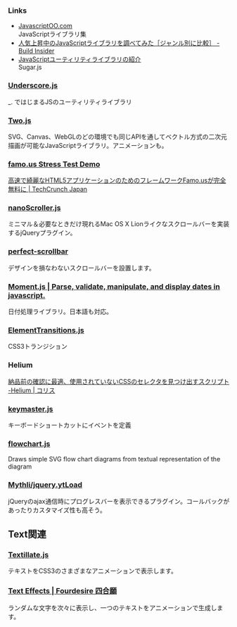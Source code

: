 ### Links
- [JavascriptOO.com](http://www.javascriptoo.com/)  
  JavaScriptライブラリ集
- [人気上昇中のJavaScriptライブラリを調べてみた［ジャンル別に比較］ - Build Insider](http://www.buildinsider.net/web/popularjslib/2014)
- [JavaScriptユーティリティライブラリの紹介](http://www.slideshare.net/yusukehirao/javascript-28744332)  
  Sugar.js

### [Underscore.js](http://underscorejs.org/)
_. ではじまるJSのユーティリティライブラリ

### [Two.js](http://jonobr1.github.io/two.js/)
SVG、Canvas、WebGLのどの環境でも同じAPIを通してベクトル方式の二次元描画が可能なJavaScriptライブラリ。アニメーションも。

### [famo.us Stress Test Demo](http://www.famo.us/)
[高速で綺麗なHTML5アプリケーションのためのフレームワークFamo.usが完全無料に | TechCrunch Japan](http://jp.techcrunch.com/2013/04/03/20130401famo-us-the-framework-for-fast-and-beautiful-html5-apps-will-be-free-thanks-to-huge-hardware-vendor-interest/)

### [nanoScroller.js](http://jamesflorentino.github.io/nanoScrollerJS/)
ミニマル＆必要なときだけ現れるMac OS X Lionライクなスクロールバーを実装するjQueryプラグイン。

### [perfect-scrollbar](http://noraesae.github.io/perfect-scrollbar/)
デザインを損なわないスクロールバーを設置します。

### [Moment.js | Parse, validate, manipulate, and display dates in javascript.](http://momentjs.com/)
日付処理ライブラリ。日本語も対応。

### [ElementTransitions.js](http://dan-silver.github.io/ElementTransitions.js/)
CSS3トランジション

### Helium
[納品前の確認に最適、使用されていないCSSのセレクタを見つけ出すスクリプト -Helium | コリス](http://coliss.com/articles/build-websites/operation/javascript/js-helium-for-discovering-unused-css.html)

### [keymaster.js](https://github.com/madrobby/keymaster)
キーボードショートカットにイベントを定義

### [flowchart.js](http://adrai.github.io/flowchart.js/)
Draws simple SVG flow chart diagrams from textual representation of the diagram

### [Mythli/jquery.ytLoad](https://github.com/Mythli/jquery.ytLoad)
jQueryのajax通信時にプログレスバーを表示できるプラグイン。コールバックがあったりカスタマイズ性も高そう。

## Text関連
### [Textillate.js](http://jschr.github.io/textillate/)
テキストをCSS3のさまざまなアニメーションで表示します。

### [Text Effects | Fourdesire 四合願](http://team.fourdesire.com/playgrounds/texteffects)
ランダムな文字を次々に表示し、一つのテキストをアニメーションで生成します。
